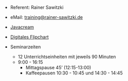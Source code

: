 * Referent: Rainer Sawitzki
* eMail: training@rainer-sawitzki.de
* [Javacream](http://javacream.org)  

* [Digitales Flipchart](https://docs.google.com/presentation/d/1oCTLovYleC-QnxrOx8L6Rpv54oVS7i1bHoibEkE3uWA/edit?usp=sharing)  

* Seminarzeiten
  * 12 Unterrichtseinheiten mit jeweils 90 Minuten
  * 9:00 - 16:15
    * Mittagspause 45’ (12:15-13:00)
    * Kaffeepausen 10:30 - 10:45 und 14:30 - 14:45
